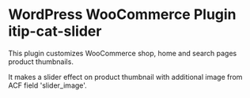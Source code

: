 # WordPress WooCommerce Plugin itip-cat-slider

This plugin customizes WooCommerce shop, home and search pages product thumbnails.

It makes a slider effect on product thumbnail with additional image from ACF field 'slider_image'.
